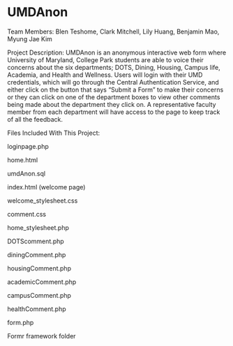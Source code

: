 # UMDAnon
Team Members: Blen Teshome, Clark Mitchell, Lily Huang, Benjamin Mao, Myung Jae Kim

Project Description: UMDAnon is an anonymous interactive web form where University of Maryland, College Park students are able to voice their concerns about the six departments; DOTS, Dining, Housing, Campus life, Academia, and Health and Wellness. Users will login with their UMD credentials, which will go through the Central Authentication Service, and either click on the button that says “Submit a Form” to make their concerns or they can click on one of the department boxes to view other comments being made about the department they click on. A representative faculty member from each department will have access to the page to keep track of all the feedback.

Files Included With This Project:

loginpage.php

home.html

umdAnon.sql

index.html (welcome page)

welcome_stylesheet.css

comment.css

home_stylesheet.php

DOTScomment.php

diningComment.php

housingComment.php

academicComment.php

campusComment.php

healthComment.php

form.php

Formr framework folder
